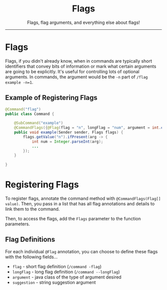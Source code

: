 <center><h1>Flags</h1></center>
<center>
<p>Flags, flag arguments, and everything else about flags!</p>
</center>

---

# Flags
Flags, if you didn't already know, when in commands are typically short identifiers that convey bits of information
or mark what certain arguments are going to be explicitly. It's useful for controlling lots of optional arguments.
In commands, the argument would be the `-n` part of `/flag example -n=1`.

## Example of Registering Flags
```java
@Command("flag")
public class Command {
    
    @SubCommand("example")
    @CommandFlags({@Flag(flag = "n", longFlag = "num", argument = int.class, suggestion = "1")})
    public void example(Sender sender, Flags flags) {
        flags.getValue("n").ifPresent(arg -> {
            int num = Integer.parseInt(arg);
            ...
        });
    }
    
}
```

# Registering Flags
To register flags, annotate the command method with `@CommandFlags(Flag[] value)`. Then, you pass in a list
that has all flag annotations and details to link them to the command.  

Then, to access the flags, add the `Flags` parameter to the function parameters.

## Flag Definitions
For each individual `@Flag` annotation, you can choose to define these flags with the following fields...
* `flag` - short flag definition (`/command -flag`)
* `longFlag` - long flag definition (`/command --longFlag`)
* `argument` - java class of the type of argument desired
* `suggestion` - string suggestion argument



